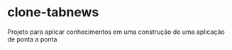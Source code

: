 # clone-tabnews

Projeto para aplicar conhecimentos em uma construção de uma aplicação de ponta a ponta
